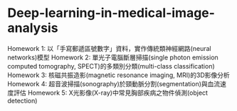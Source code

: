 # Deep-learning-in-medical-image-analysis
Homework 1: 以「手寫郵遞區號數字」資料，實作傳統類神經網路(neural networks)模型
Homework 2: 單光子電腦斷層掃描(single photon emission computed tomography, SPECT)的多類別分類(multi-class classification)
Homework 3: 核磁共振造影(magnetic resonance imaging, MRI)的3D影像分析
Homework 4: 超音波掃描(sonography)於頸動脈分割(segmentation)與血流速度評估
Homework 5: X光影像(X-ray)中常見胸部疾病之物件偵測(object detection)
